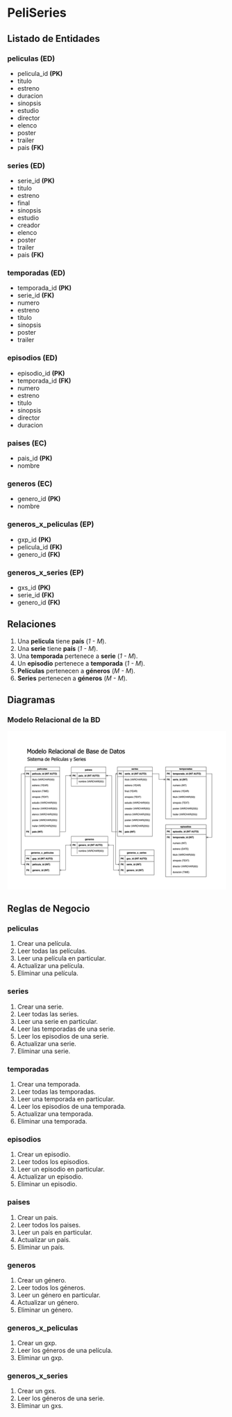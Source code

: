 # PeliSeries

<!-- https://www.imdb.com/search/title/?genres -->

## Listado de Entidades

### peliculas **(ED)**

- pelicula_id **(PK)**
- titulo
- estreno
- duracion
- sinopsis
- estudio
- director
- elenco
- poster
- trailer
- pais **(FK)**

### series **(ED)**

- serie_id **(PK)**
- titulo
- estreno
- final
- sinopsis
- estudio
- creador
- elenco
- poster
- trailer
- pais **(FK)**

### temporadas **(ED)**

- temporada_id **(PK)**
- serie_id **(FK)**
- numero
- estreno
- titulo
- sinopsis
- poster
- trailer

### episodios **(ED)**

- episodio_id **(PK)**
- temporada_id **(FK)**
- numero
- estreno
- titulo
- sinopsis
- director
- duracion

### paises **(EC)**

- pais_id **(PK)**
- nombre

### generos **(EC)**

- genero_id **(PK)**
- nombre

### generos_x_peliculas **(EP)**

- gxp_id **(PK)**
- pelicula_id **(FK)**
- genero_id **(FK)**

### generos_x_series **(EP)**

- gxs_id **(PK)**
- serie_id **(FK)**
- genero_id **(FK)**

## Relaciones

1. Una **pelicula** tiene **país** (_1 - M_).
1. Una **serie** tiene **país** (_1 - M_).
1. Una **temporada** pertenece a **serie** (_1 - M_).
1. Un **episodio** pertenece a **temporada** (_1 - M_).
1. **Películas** pertenecen a **géneros** (_M - M_).
1. **Series** pertenecen a **géneros** (_M - M_).

## Diagramas

### Modelo Relacional de la BD

![Modelo Relacional](./ModeloRelacionalPS.png)

## Reglas de Negocio

### peliculas

1. Crear una película.
1. Leer todas las películas.
1. Leer una película en particular.
1. Actualizar una película.
1. Eliminar una película.

### series

1. Crear una serie.
1. Leer todas las series.
1. Leer una serie en particular.
1. Leer las temporadas de una serie.
1. Leer los episodios de una serie.
1. Actualizar una serie.
1. Eliminar una serie.

### temporadas

1. Crear una temporada.
1. Leer todas las temporadas.
1. Leer una temporada en particular.
1. Leer los episodios de una temporada.
1. Actualizar una temporada.
1. Eliminar una temporada.

### episodios

1. Crear un episodio.
1. Leer todos los episodios.
1. Leer un episodio en particular.
1. Actualizar un episodio.
1. Eliminar un episodio.

### paises

1. Crear un pais.
1. Leer todos los paises.
1. Leer un país en particular.
1. Actualizar un país.
1. Eliminar un país.

### generos

1. Crear un género.
1. Leer todos los géneros.
1. Leer un género en particular.
1. Actualizar un género.
1. Eliminar un género.

### generos_x_peliculas

1. Crear un gxp.
1. Leer los géneros de una película.
1. Eliminar un gxp.

### generos_x_series

1. Crear un gxs.
1. Leer los géneros de una serie.
1. Eliminar un gxs.
